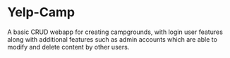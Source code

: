 # Yelp-Camp
A basic CRUD webapp for creating campgrounds, with login user features along with additional features such as admin accounts which are able to modify and delete content by other users.
